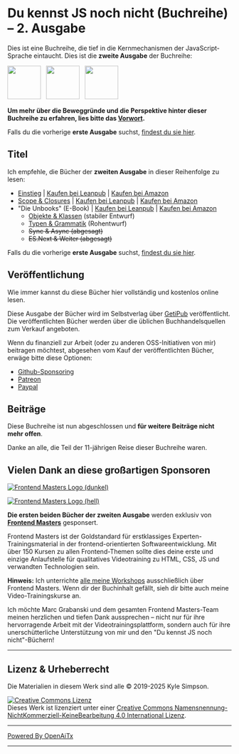 # Du kennst JS noch nicht (Buchreihe) – 2. Ausgabe

Dies ist eine Buchreihe, die tief in die Kernmechanismen der JavaScript-Sprache eintaucht. Dies ist die **zweite Ausgabe** der Buchreihe:

<a href="https://leanpub.com/ydkjsy-get-started"><img src="get-started/images/cover.png" width="75"></a>&nbsp;&nbsp;
<a href="https://leanpub.com/ydkjsy-scope-closures"><img src="scope-closures/images/cover.png" width="75"></a>&nbsp;&nbsp;
<a href="https://leanpub.com/ydkjsy-unbooks"><img src="unbooks-cover.png" width="75"></a>

**Um mehr über die Beweggründe und die Perspektive hinter dieser Buchreihe zu erfahren, lies bitte das [Vorwort](preface.md).**

Falls du die vorherige **erste Ausgabe** suchst, [findest du sie hier](https://github.com/getify/You-Dont-Know-JS/blob/1st-ed/README.md).

## Titel

Ich empfehle, die Bücher der **zweiten Ausgabe** in dieser Reihenfolge zu lesen:

* [Einstieg](get-started/README.md) | [Kaufen bei Leanpub](https://leanpub.com/ydkjsy-get-started) | [Kaufen bei Amazon](https://www.amazon.com/dp/B084BNMN7T)
* [Scope & Closures](scope-closures/README.md) | [Kaufen bei Leanpub](https://leanpub.com/ydkjsy-scope-closures) | [Kaufen bei Amazon](https://www.amazon.com/dp/B08634PZ3N)
* "Die Unbooks" (E-Book) | [Kaufen bei Leanpub](https://leanpub.com/ydkjsy-unbooks) | [Kaufen bei Amazon](https://www.amazon.com/dp/B0F7H1DN5S)
    - [Objekte & Klassen](objects-classes/README.md) (stabiler Entwurf)
    - [Typen & Grammatik](types-grammar/README.md) (Rohentwurf)
    - ~~Sync & Async (abgesagt)~~
    - ~~ES.Next & Weiter (abgesagt)~~

Falls du die vorherige **erste Ausgabe** suchst, [findest du sie hier](https://github.com/getify/You-Dont-Know-JS/blob/1st-ed/README.md).

## Veröffentlichung

Wie immer kannst du diese Bücher hier vollständig und kostenlos online lesen.

Diese Ausgabe der Bücher wird im Selbstverlag über [GetiPub](https://geti.pub) veröffentlicht. Die veröffentlichten Bücher werden über die üblichen Buchhandelsquellen zum Verkauf angeboten.

Wenn du finanziell zur Arbeit (oder zu anderen OSS-Initiativen von mir) beitragen möchtest, abgesehen vom Kauf der veröffentlichten Bücher, erwäge bitte diese Optionen:

* [Github-Sponsoring](https://github.com/users/getify/sponsorship)
* [Patreon](https://www.patreon.com/getify)
* [Paypal](https://www.paypal.me/getify)

## Beiträge

Diese Buchreihe ist nun abgeschlossen und **für weitere Beiträge nicht mehr offen**.

Danke an alle, die Teil der 11-jährigen Reise dieser Buchreihe waren.

## Vielen Dank an diese großartigen Sponsoren

[![Frontend Masters Logo (dunkel)](https://github.com/getify/You-Dont-Know-JS/blob/2nd-ed/external-logos/fem_logo-light.svg)](https://frontendmasters.com#gh-light-mode-only)

[![Frontend Masters Logo (hell)](https://github.com/getify/You-Dont-Know-JS/blob/2nd-ed/external-logos/fem_logo.svg)](https://frontendmasters.com#gh-dark-mode-only)

**Die ersten beiden Bücher der zweiten Ausgabe** werden exklusiv von **[Frontend Masters](https://frontendmasters.com/?code=simpson)** gesponsert.

Frontend Masters ist der Goldstandard für erstklassiges Experten-Trainingsmaterial in der frontend-orientierten Softwareentwicklung. Mit über 150 Kursen zu allen Frontend-Themen sollte dies deine erste und einzige Anlaufstelle für qualitatives Videotraining zu HTML, CSS, JS und verwandten Technologien sein.

**Hinweis:** Ich unterrichte [alle meine Workshops](https://frontendmasters.com/teachers/kyle-simpson?code=simpson) ausschließlich über Frontend Masters. Wenn dir der Buchinhalt gefällt, sieh dir bitte auch meine Video-Trainingskurse an.

Ich möchte Marc Grabanski und dem gesamten Frontend Masters-Team meinen herzlichen und tiefen Dank aussprechen – nicht nur für ihre hervorragende Arbeit mit der Videotrainingsplattform, sondern auch für ihre unerschütterliche Unterstützung von mir und den "Du kennst JS noch nicht"-Büchern!

----

## Lizenz & Urheberrecht

Die Materialien in diesem Werk sind alle &copy; 2019-2025 Kyle Simpson.

<a rel="license" href="https://creativecommons.org/licenses/by-nc-nd/4.0/"><img alt="Creative Commons Lizenz" style="border-width:0" src="https://i.creativecommons.org/l/by-nc-nd/4.0/88x31.png" /></a><br />Dieses Werk ist lizenziert unter einer <a rel="license" href="http://creativecommons.org/licenses/by-nc-nd/4.0/">Creative Commons Namensnennung-NichtKommerziell-KeineBearbeitung 4.0 International Lizenz</a>.


---

[Powered By OpenAiTx](https://github.com/OpenAiTx/OpenAiTx)

---